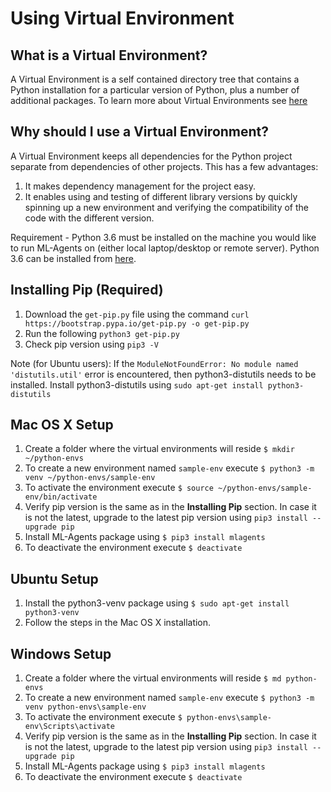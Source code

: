 # Using Virtual Environment

## What is a Virtual Environment?
A Virtual Environment is a self contained directory tree that contains a Python installation
for a particular version of Python, plus a number of additional packages. To learn more about
Virtual Environments see [here](https://docs.python.org/3/library/venv.html)

## Why should I use a Virtual Environment?
A Virtual Environment keeps all dependencies for the Python project separate from dependencies
of other projects. This has a few advantages:
1. It makes dependency management for the project easy.
1. It enables using and testing of different library versions by quickly
spinning up a new environment and verifying the compatibility of the code with the
different version.

Requirement - Python 3.6 must be installed on the machine you would like
to run ML-Agents on (either local laptop/desktop or remote server). Python 3.6 can be
installed from [here](https://www.python.org/downloads/).


## Installing Pip (Required)

1. Download the `get-pip.py` file using the command `curl https://bootstrap.pypa.io/get-pip.py -o get-pip.py`
1. Run the following `python3 get-pip.py`
1. Check pip version using `pip3 -V`

Note (for Ubuntu users): If the `ModuleNotFoundError: No module named 'distutils.util'` error is encountered, then
python3-distutils needs to be installed. Install python3-distutils using `sudo apt-get install python3-distutils`

## Mac OS X Setup

1. Create a folder where the virtual environments will reside `$ mkdir ~/python-envs`
1. To create a new environment named `sample-env` execute `$ python3 -m venv ~/python-envs/sample-env`
1. To activate the environment execute `$ source ~/python-envs/sample-env/bin/activate`
1. Verify pip version is the same as in the __Installing Pip__ section. In case it is not the latest, upgrade to
the latest pip version using `pip3 install --upgrade pip`
1. Install ML-Agents package using `$ pip3 install mlagents`
1. To deactivate the environment execute `$ deactivate`

## Ubuntu Setup

1. Install the python3-venv package using `$ sudo apt-get install python3-venv`
1. Follow the steps in the Mac OS X installation.

## Windows Setup

1. Create a folder where the virtual environments will reside `$ md python-envs`
1. To create a new environment named `sample-env` execute `$ python3 -m venv python-envs\sample-env`
1. To activate the environment execute `$ python-envs\sample-env\Scripts\activate`
1. Verify pip version is the same as in the __Installing Pip__ section. In case it is not the latest, upgrade to
the latest pip version using `pip3 install --upgrade pip`
1. Install ML-Agents package using `$ pip3 install mlagents`
1. To deactivate the environment execute `$ deactivate`
